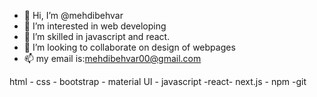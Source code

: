 - 👋 Hi, I’m @mehdibehvar
- 👀 I’m interested in web developing
- 🌱 I’m skilled in javascript and react.
- 💞️ I’m looking to collaborate on design of webpages
- 📫 my email is:mehdibehvar00@gmail.com


 html - css - bootstrap - material UI - javascript -react- next.js - npm -git 
